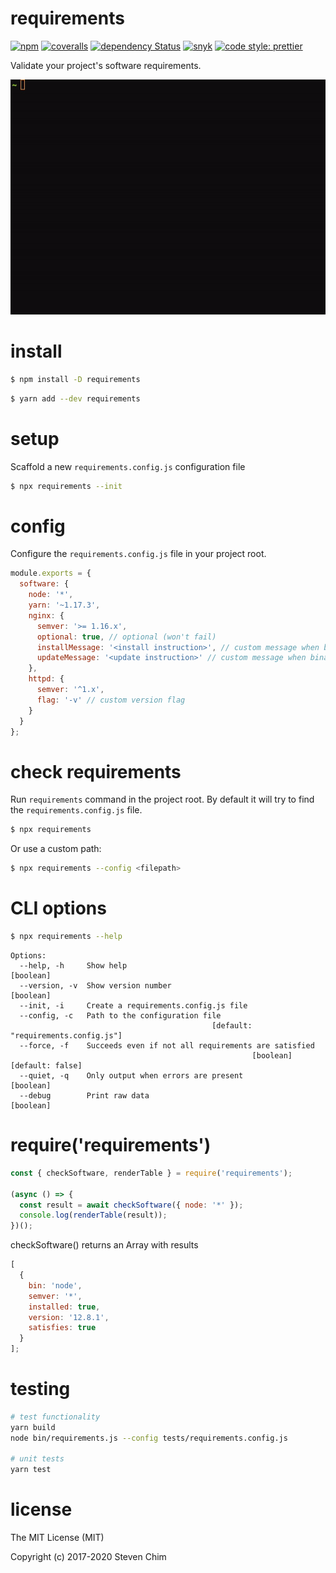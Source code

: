 # requirements

[![npm](https://img.shields.io/npm/v/requirements?style=flat-square)](https://www.npmjs.com/package/requirements)
[![coveralls](https://img.shields.io/coveralls/chimurai/requirements.svg?style=flat-square)](https://coveralls.io/r/chimurai/requirements)
[![dependency Status](https://img.shields.io/david/chimurai/requirements.svg?style=flat-square)](https://david-dm.org/chimurai/requirements#info=dependencies)
[![snyk](https://snyk.io/test/npm/requirements/badge.svg?style=flat-square)](https://snyk.io/test/npm/requirements)
[![code style: prettier](https://img.shields.io/badge/code_style-prettier-ff69b4.svg?style=flat-square)](https://github.com/prettier/prettier)

Validate your project's software requirements.

![requirements-screenshot](https://raw.githubusercontent.com/chimurai/requirements/master/docs/requirements.gif)

# install

```bash
$ npm install -D requirements
```

```bash
$ yarn add --dev requirements
```

# setup

Scaffold a new `requirements.config.js` configuration file

```bash
$ npx requirements --init
```

# config

Configure the `requirements.config.js` file in your project root.

```js
module.exports = {
  software: {
    node: '*',
    yarn: '~1.17.3',
    nginx: {
      semver: '>= 1.16.x',
      optional: true, // optional (won't fail)
      installMessage: '<install instruction>', // custom message when binary is not found
      updateMessage: '<update instruction>' // custom message when binary has wrong version
    },
    httpd: {
      semver: '^1.x',
      flag: '-v' // custom version flag
    }
  }
};
```

# check requirements

Run `requirements` command in the project root. By default it will try to find the `requirements.config.js` file.

```bash
$ npx requirements
```

Or use a custom path:

```bash
$ npx requirements --config <filepath>
```

# CLI options

```bash
$ npx requirements --help
```

```
Options:
  --help, -h     Show help                                             [boolean]
  --version, -v  Show version number                                   [boolean]
  --init, -i     Create a requirements.config.js file
  --config, -c   Path to the configuration file
                                             [default: "requirements.config.js"]
  --force, -f    Succeeds even if not all requirements are satisfied
                                                      [boolean] [default: false]
  --quiet, -q    Only output when errors are present                   [boolean]
  --debug        Print raw data                                        [boolean]
```

# require('requirements')

```javascript
const { checkSoftware, renderTable } = require('requirements');

(async () => {
  const result = await checkSoftware({ node: '*' });
  console.log(renderTable(result));
})();
```

checkSoftware() returns an Array with results

```javascript
[
  {
    bin: 'node',
    semver: '*',
    installed: true,
    version: '12.8.1',
    satisfies: true
  }
];
```

# testing

```bash
# test functionality
yarn build
node bin/requirements.js --config tests/requirements.config.js

# unit tests
yarn test
```

# license

The MIT License (MIT)

Copyright (c) 2017-2020 Steven Chim
